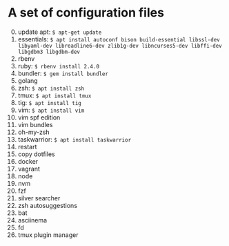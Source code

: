# A set of configuration files

0) update apt: `$ apt-get update`
1) essentials: `$ apt install autoconf bison build-essential libssl-dev libyaml-dev libreadline6-dev zlib1g-dev libncurses5-dev libffi-dev libgdbm3 libgdbm-dev`
2) rbenv
3) ruby: `$ rbenv install 2.4.0`
4) bundler: `$ gem install bundler`
4) golang
5) zsh: `$ apt install zsh`
6) tmux: `$ apt install tmux`
7) tig: `$ apt install tig`
8) vim: `$ apt install vim`
9) vim spf edition
10) vim bundles
11) oh-my-zsh
12) taskwarrior: `$ apt install taskwarrior`
13) restart
14) copy dotfiles
15) docker
16) vagrant
17) node
18) nvm
19) fzf
20) silver searcher
21) zsh autosuggestions
22) bat
23) asciinema
24) fd
25) tmux plugin manager
